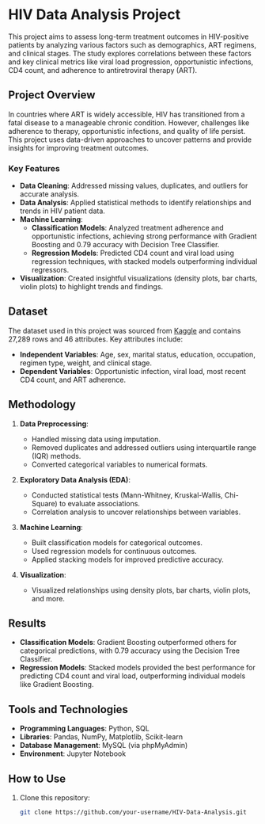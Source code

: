 # HIV Data Analysis Project

This project aims to assess long-term treatment outcomes in HIV-positive patients by analyzing various factors such as demographics, ART regimens, and clinical stages. The study explores correlations between these factors and key clinical metrics like viral load progression, opportunistic infections, CD4 count, and adherence to antiretroviral therapy (ART).

## Project Overview

In countries where ART is widely accessible, HIV has transitioned from a fatal disease to a manageable chronic condition. However, challenges like adherence to therapy, opportunistic infections, and quality of life persist. This project uses data-driven approaches to uncover patterns and provide insights for improving treatment outcomes.

### Key Features
- **Data Cleaning**: Addressed missing values, duplicates, and outliers for accurate analysis.
- **Data Analysis**: Applied statistical methods to identify relationships and trends in HIV patient data.
- **Machine Learning**:
  - **Classification Models**: Analyzed treatment adherence and opportunistic infections, achieving strong performance with Gradient Boosting and 0.79 accuracy with Decision Tree Classifier.
  - **Regression Models**: Predicted CD4 count and viral load using regression techniques, with stacked models outperforming individual regressors.
- **Visualization**: Created insightful visualizations (density plots, bar charts, violin plots) to highlight trends and findings.

## Dataset

The dataset used in this project was sourced from [Kaggle](https://www.kaggle.com/datasets/iogbonna/quality-of-care-dataset-for-hiv-clients) and contains 27,289 rows and 46 attributes. Key attributes include:
- **Independent Variables**: Age, sex, marital status, education, occupation, regimen type, weight, and clinical stage.
- **Dependent Variables**: Opportunistic infection, viral load, most recent CD4 count, and ART adherence.

## Methodology

1. **Data Preprocessing**:
   - Handled missing data using imputation.
   - Removed duplicates and addressed outliers using interquartile range (IQR) methods.
   - Converted categorical variables to numerical formats.

2. **Exploratory Data Analysis (EDA)**:
   - Conducted statistical tests (Mann-Whitney, Kruskal-Wallis, Chi-Square) to evaluate associations.
   - Correlation analysis to uncover relationships between variables.

3. **Machine Learning**:
   - Built classification models for categorical outcomes.
   - Used regression models for continuous outcomes.
   - Applied stacking models for improved predictive accuracy.

4. **Visualization**:
   - Visualized relationships using density plots, bar charts, violin plots, and more.

## Results

- **Classification Models**: Gradient Boosting outperformed others for categorical predictions, with 0.79 accuracy using the Decision Tree Classifier.
- **Regression Models**: Stacked models provided the best performance for predicting CD4 count and viral load, outperforming individual models like Gradient Boosting.

## Tools and Technologies

- **Programming Languages**: Python, SQL
- **Libraries**: Pandas, NumPy, Matplotlib, Scikit-learn
- **Database Management**: MySQL (via phpMyAdmin)
- **Environment**: Jupyter Notebook

## How to Use

1. Clone this repository:
   ```bash
   git clone https://github.com/your-username/HIV-Data-Analysis.git
